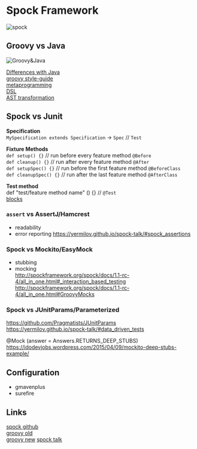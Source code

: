 # Spock Framework
![spock](https://en.wikipedia.org/wiki/File:Zachary_Quinto_Comic-Con_2010.jpg)

## Groovy vs Java
![Groovy&Java](https://en.wikipedia.org/wiki/File:Twins_Poster.jpg)

[Differences with Java](http://groovy-lang.org/differences.html)  
[groovy style-guide](http://groovy-lang.org/style-guide.html)  
[metaprogramming](http://groovy-lang.org/metaprogramming.html)  
[DSL](http://groovy-lang.org/dsls.html)  
[AST transformation](https://github.com/shekhargulati/52-technologies-in-2016/tree/master/32-groovy-ast-transformations) 


## Spock vs Junit  

**Specification**  
`MySpecification extends Specification` -> `Spec` // `Test`  

**Fixture Methods**  
`def setup() {}`         // run before every feature method `@Before`  
`def cleanup() {}`        // run after every feature method `@After`  
`def setupSpec() {}`     // run before the first feature method `@BeforeClass`  
`def cleanupSpec() {}`   // run after the last feature method `@AfterClass`  

**Test method**  
def "test/feature method name" () {} // `@Test`  
[blocks](http://spockframework.org/spock/docs/1.1-rc-4/all_in_one.html#_blocks)

### `assert` vs AssertJ/Hamcrest

* readability
* error reporting
https://yermilov.github.io/spock-talk/#spock_assertions  

### Spock vs Mockito/EasyMock

* stubbing
* mocking  
http://spockframework.org/spock/docs/1.1-rc-4/all_in_one.html#_interaction_based_testing  
http://spockframework.org/spock/docs/1.1-rc-4/all_in_one.html#GroovyMocks  

### Spock vs JUnitParams/Parameterized

https://github.com/Pragmatists/JUnitParams  
https://yermilov.github.io/spock-talk/#data_driven_tests  
 
@Mock (answer = Answers.RETURNS_DEEP_STUBS)  
https://idodevjobs.wordpress.com/2015/04/09/mockito-deep-stubs-example/  

## Configuration

* gmavenplus
* surefire

## Links
 [spock github](https://github.com/spockframework/spock)  
 [groovy old](https://github.com/groovy/groovy-core)  
 [groovy new](https://github.com/apache/groovy)
 [spock talk](https://yermilov.github.io/spock-talk)